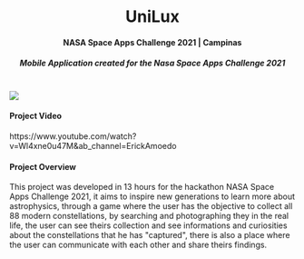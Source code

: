 
<h1 align="center">UniLux</h1>
<h4 align="center">NASA Space Apps Challenge 2021 | Campinas</h4>
<h5 align="center">Mobile Application created for the Nasa Space Apps Challenge 2021</h5>
<br>
<img src="https://media.giphy.com/media/1TUDSsEB1O30gid9v9/giphy.gif" align="center">
<br>
<h4>Project Video</h4>
https://www.youtube.com/watch?v=Wl4xne0u47M&ab_channel=ErickAmoedo
<br>
<h4>Project Overview</h4>
  This project was developed in 13 hours for the hackathon NASA Space Apps Challenge 2021, it aims to inspire new generations to learn more about astrophysics, through a game where the user has the objective to collect all 88 modern constellations, by searching and photographing they in the real life, the user can see theirs collection and see informations and curiosities about the constellations that he has "captured", there is also a place where the user can communicate with each other and share theirs findings.
<p>
